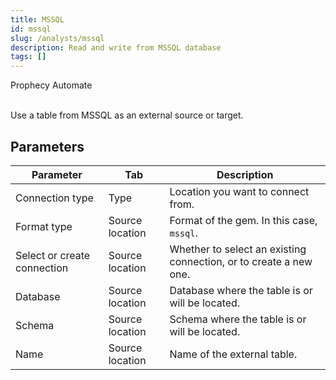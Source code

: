 ```yaml
---
title: MSSQL
id: mssql
slug: /analysts/mssql
description: Read and write from MSSQL database
tags: []
---
```


<span class="badge">Prophecy Automate</span><br/><br/>

Use a table from MSSQL as an external source or target.

## Parameters

| Parameter                   | Tab             | Description                                                       |
| --------------------------- | --------------- | ----------------------------------------------------------------- |
| Connection type             | Type            | Location you want to connect from.                                |
| Format type                 | Source location | Format of the gem. In this case, `mssql`.                         |
| Select or create connection | Source location | Whether to select an existing connection, or to create a new one. |
| Database                    | Source location | Database where the table is or will be located.                   |
| Schema                      | Source location | Schema where the table is or will be located.                     |
| Name                        | Source location | Name of the external table.                                       |
